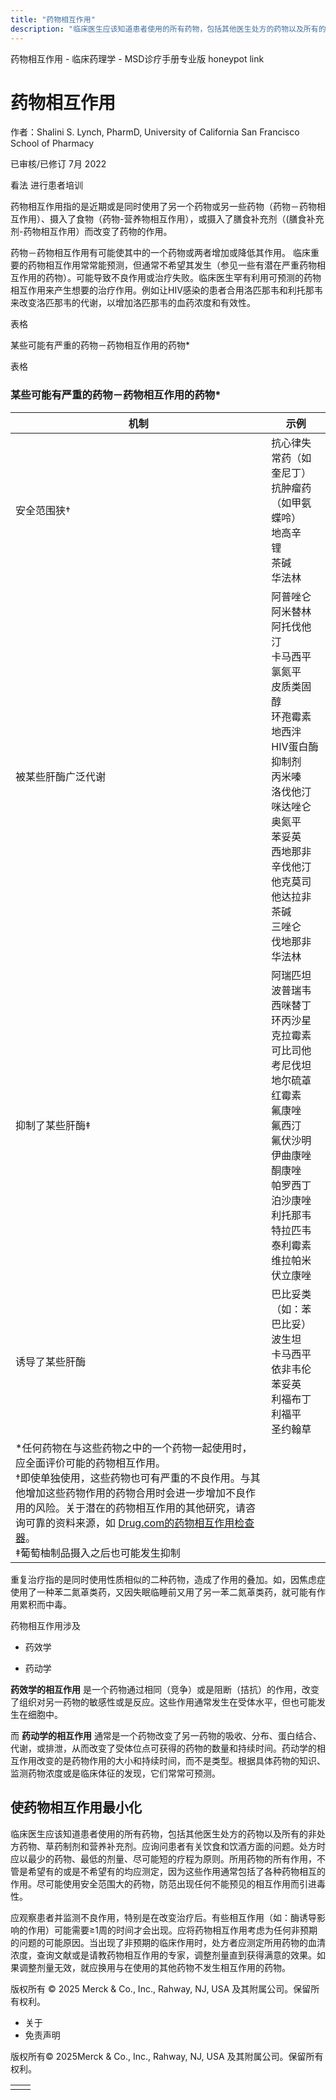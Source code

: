 ```yaml
---
title: "药物相互作用"
description: "临床医生应该知道患者使用的所有药物，包括其他医生处方的药物以及所有的非处方药物、草药制剂和营养补充剂。应询问患者有关饮食和饮酒方面的问题。处方时应以最少的药物、最低的剂量、尽可能短的疗程为原则。所用药物的所有作用，不管是希望有的或是不希望有的均应测定，因为这些作用通常包括了各种药物相互的作用。尽可能使用安全范围大的药物，防范出现任何不能预见的相互作用而引进毒性。"
---
```


﻿药物相互作用 \- 临床药理学 \- MSD诊疗手册专业版 honeypot link

# 药物相互作用

作者：Shalini S. Lynch, PharmD, University of California San Francisco School of Pharmacy

已审核/已修订 7月 2022

看法 进行患者培训

药物相互作用指的是近期或是同时使用了另一个药物或另一些药物（药物－药物相互作用）、摄入了食物（药物-营养物相互作用），或摄入了膳食补充剂（(膳食补充剂-药物相互作用）而改变了药物的作用。

药物－药物相互作用有可能使其中的一个药物或两者增加或降低其作用。 临床重要的药物相互作用常常能预测，但通常不希望其发生（参见一些有潜在严重药物相互作用的药物）。可能导致不良作用或治疗失败。临床医生罕有利用可预测的药物相互作用来产生想要的治疗作用。例如让HIV感染的患者合用洛匹那韦和利托那韦来改变洛匹那韦的代谢，以增加洛匹那韦的血药浓度和有效性。

表格

某些可能有严重的药物－药物相互作用的药物\*

表格

### 某些可能有严重的药物－药物相互作用的药物\*

| 机制 | 示例 |
| --- | --- |
| 安全范围狭† | 抗心律失常药（如奎尼丁）<br>抗肿瘤药（如甲氨蝶呤）<br>地高辛<br>锂<br>茶碱<br>华法林 |
| 被某些肝酶广泛代谢 | 阿普唑仑<br>阿米替林<br>阿托伐他汀<br>卡马西平<br>氯氮平<br>皮质类固醇<br>环孢霉素<br>地西泮<br>HIV蛋白酶抑制剂<br>丙米嗪<br>洛伐他汀<br>咪达唑仑<br>奥氮平<br>苯妥英<br>西地那非<br>辛伐他汀<br>他克莫司<br>他达拉非<br>茶碱<br>三唑仑<br>伐地那非<br>华法林 |
| 抑制了某些肝酶‡ | 阿瑞匹坦<br>波普瑞韦<br>西咪替丁<br>环丙沙星<br>克拉霉素<br>可比司他<br>考尼伐坦<br>地尔硫䓬<br>红霉素<br>氟康唑<br>氟西汀<br>氟伏沙明<br>伊曲康唑<br>酮康唑<br>帕罗西丁<br>泊沙康唑<br>利托那韦<br>特拉匹韦<br>泰利霉素<br>维拉帕米<br>伏立康唑 |
| 诱导了某些肝酶 | 巴比妥类（如：苯巴比妥）<br>波生坦<br>卡马西平<br>依非韦伦<br>苯妥英<br>利福布丁<br>利福平<br>圣约翰草 |
| \*任何药物在与这些药物之中的一个药物一起使用时，应全面评价可能的药物相互作用。<br>†即使单独使用，这些药物也可有严重的不良作用。与其他增加这些药物作用的药物合用时会进一步增加不良作用的风险。关于潜在的药物相互作用的其他研究，请咨询可靠的资料来源，如 [Drug.com的药物相互作用检查器](https://www.drugs.com/drug_interactions.html)。 <br>‡葡萄柚制品摄入之后也可能发生抑制 |

重复治疗指的是同时使用性质相似的二种药物，造成了作用的叠加。如，因焦虑症使用了一种苯二氮䓬类药，又因失眠临睡前又用了另一苯二氮䓬类药，就可能有作用累积而中毒。

药物相互作用涉及

- 药效学

- 药动学


**药效学的相互作用** 是一个药物通过相同（竞争）或是阻断（拮抗）的作用，改变了组织对另一药物的敏感性或是反应。这些作用通常发生在受体水平，但也可能发生在细胞中。

而 **药动学的相互作用** 通常是一个药物改变了另一药物的吸收、分布、蛋白结合、代谢，或排泄，从而改变了受体位点可获得的药物的数量和持续时间。药动学的相互作用改变的是药物作用的大小和持续时间，而不是类型。根据具体药物的知识、监测药物浓度或是临床体征的发现，它们常常可预测。

## 使药物相互作用最小化

临床医生应该知道患者使用的所有药物，包括其他医生处方的药物以及所有的非处方药物、草药制剂和营养补充剂。应询问患者有关饮食和饮酒方面的问题。处方时应以最少的药物、最低的剂量、尽可能短的疗程为原则。所用药物的所有作用，不管是希望有的或是不希望有的均应测定，因为这些作用通常包括了各种药物相互的作用。尽可能使用安全范围大的药物，防范出现任何不能预见的相互作用而引进毒性。

应观察患者并监测不良作用，特别是在改变治疗后。有些相互作用（如：酶诱导影响的作用）可能需要≥1周的时间才会出现。应将药物相互作用考虑为任何非预期的问题的可能原因。当出现了非预期的临床作用时，处方者应测定所用药物的血清浓度，查询文献或是请教药物相互作用的专家，调整剂量直到获得满意的效果。如果调整剂量无效，就应换用与在使用的其他药物不发生相互作用的药物。



版权所有 © 2025
Merck & Co., Inc., Rahway, NJ, USA 及其附属公司。保留所有权利。

- 关于
- 免责声明

版权所有© 2025Merck & Co., Inc., Rahway, NJ, USA 及其附属公司。保留所有权利。

|     |     |
| --- | --- |
|  |  |